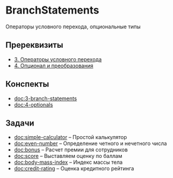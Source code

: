 # BranchStatements 

Операторы условного перехода, опциональные типы

## Пререквизиты

- [3. Операторы условного перехода](Youtube/link)
- [4. Опционал и преобразования](Youtube/link)

## Конспекты

- <doc:3-branch-statements>
- <doc:4-optionals>

## Задачи

- <doc:simple-calculator> – Простой калькулятор
- <doc:even-number> – Определение четного и нечетного числа
- <doc:bonus> – Расчет премии для сотрудников
- <doc:score> – Выставляем оценку по баллам
- <doc:body-mass-index> – Индекс массы тела
- <doc:credit-rating> – Оценка кредитного рейтинга
